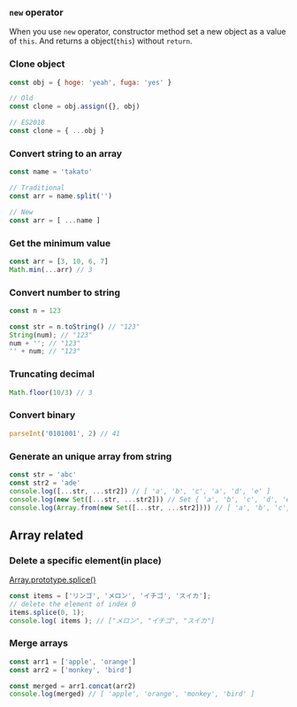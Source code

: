 ### `new` operator

When you use `new` operator, constructor method set a new object as a value of `this`.
And returns a object(`this`) without `return`.

### Clone object
```javascript
const obj = { hoge: 'yeah', fuga: 'yes' }

// Old
const clone = obj.assign({}, obj)

// ES2018
const clone = { ...obj }
```

### Convert string to an array
```javascript
const name = 'takato'

// Traditional
const arr = name.split('')

// New
const arr = [ ...name ]
```

### Get the minimum value
```javascript
const arr = [3, 10, 6, 7]
Math.min(...arr) // 3
```

### Convert number to string
```javascript
const n = 123

const str = n.toString() // "123"
String(num); // "123"
num + ''; // "123"
'' + num; // "123"
```

### Truncating decimal
```javascript
Math.floor(10/3) // 3
```

### Convert binary
```javascript
parseInt('0101001', 2) // 41
```

### Generate an unique array from string
```javascript
const str = 'abc'
const str2 = 'ade'
console.log([...str, ...str2]) // [ 'a', 'b', 'c', 'a', 'd', 'e' ]
console.log(new Set([...str, ...str2])) // Set { 'a', 'b', 'c', 'd', 'e' } Setオブジェクトにすると重複が消される
console.log(Array.from(new Set([...str, ...str2]))) // [ 'a', 'b', 'c', 'd', 'e' ] SetオブジェクトをArrayへ
```

## Array related
### Delete a specific element(in place)
[Array.prototype.splice()](https://developer.mozilla.org/en-US/docs/Web/JavaScript/Reference/Global_Objects/Array/splice)
```javascript
const items = ['リンゴ', 'メロン', 'イチゴ', 'スイカ'];
// delete the element of index 0
items.splice(0, 1);
console.log( items ); // ["メロン", "イチゴ", "スイカ"]
```

### Merge arrays
```javascript
const arr1 = ['apple', 'orange']
const arr2 = ['monkey', 'bird']

const merged = arr1.concat(arr2)
console.log(merged) // [ 'apple', 'orange', 'monkey', 'bird' ]
```

